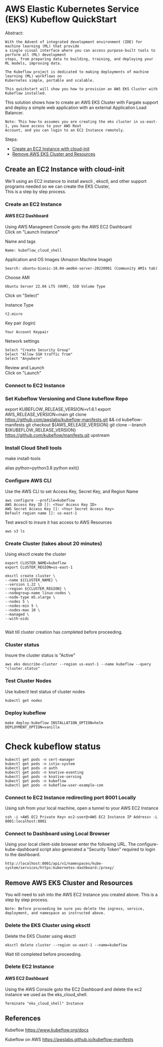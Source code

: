 AWS Elastic Kubernetes Service (EKS) Kubeflow QuickStart  
=======================================================
Abstract:
```
With the Advent of integrated development environment (IDE) for machine learning (ML) that provide
a single visual interface where you can access purpose-built tools to perform all (ML) development 
steps, from preparing data to building, training, and deploying your ML models, improving data.

The Kubeflow project is dedicated to making deployments of machine learning (ML) workflows on
Kubernetes simple, portable and scalable.

This quickstart will show you how to provision an AWS EKS Cluster with Kubeflow installed.

```
This solution shows how to create an AWS EKS Cluster with Fargate support and deploy a simple web application with an external Application Load Balancer.  
```
Note: This how-to assumes you are creating the eks cluster in us-east-1, you have access to your AWS Root
Account, and you can login to an EC2 Instance remotely.
```
Steps:  
* [Create an EC2 Instance with cloud-init](#create-an-ec2-instance-with-cloud-init)   
* [Remove AWS EKS Cluster and Resources](#remove-aws-eks-cluster-and-resources)  

## Create an EC2 Instance with cloud-init
We'll using an EC2 instance to install awscli , eksctl, and other support programs needed so we can create the EKS Cluster,  
This is a step by step process.

### Create an EC2 Instance
#### AWS EC2 Dashboard
Using AWS Managment Console goto the AWS EC2 Dashboard  
Click on "Launch Instance"  

Name and tags
```
Name: kubeflow_cloud_shell
```
Application and OS Images (Amazon Machine Image)
```
Search: ubuntu-bionic-18.04-amd64-server-20220901 (Community AMIs tab)
```
Choose AMI  
```
Ubuntu Server 22.04 LTS (HVM), SSD Volume Type 
```  
Click on "Select"

Instance Type
```
t2.micro
```
Key pair (login)
```
Your Account Keypair
```
Network settings
```
Select "Create Security Group"
Select "Allow SSH traffic from"
Select "Anywhere"
```
Review and Launch  
Click on "Launch"

### Connect to EC2 Instance


### Set Kubeflow Versioning and Clone kubeflow Repo

export KUBEFLOW_RELEASE_VERSION=v1.6.1
export AWS_RELEASE_VERSION=main
git clone https://github.com/awslabs/kubeflow-manifests.git && cd kubeflow-manifests
git checkout ${AWS_RELEASE_VERSION}
git clone --branch ${KUBEFLOW_RELEASE_VERSION} https://github.com/kubeflow/manifests.git upstream

### Install Cloud Shell tools
make install-tools

alias python=python3.8
python
exit()

### Configure AWS CLI
Use the AWS CLI to set Access Key, Secret Key, and Region Name
```
aws configure --profile=kubeflow
AWS Access Key ID []: <Your Access Key ID>
AWS Secret Access Key []: <Your Secret Access Key>
Default region name []: us-east-1
```
Test awscli to insure it has access to AWS Resources
```
aws s3 ls
```

### Create Cluster (takes about 20 minutes)
Using eksctl create the cluster
```
export CLUSTER_NAME=kubeflow
export CLUSTER_REGION=us-east-1

eksctl create cluster \
--name ${CLUSTER_NAME} \
--version 1.22 \
--region ${CLUSTER_REGION} \
--nodegroup-name linux-nodes \
--node-type m5.xlarge \
--nodes 5 \
--nodes-min 5 \
--nodes-max 10 \
--managed \
--with-oidc
    
```
Wait till cluster creation has completed before proceeding.  

### Cluster status
Insure the cluster status is "Active"
```
aws eks describe-cluster --region us-east-1 --name kubeflow --query "cluster.status"
```
### Test Cluster Nodes
Use kubectl test status of cluster nodes
```
kubectl get nodes
```
### Deploy kubeflow
```
make deploy-kubeflow INSTALLATION_OPTION=helm DEPLOYMENT_OPTION=vanilla
```

# Check kubeflow status
```
kubectl get pods -n cert-manager
kubectl get pods -n istio-system
kubectl get pods -n auth
kubectl get pods -n knative-eventing
kubectl get pods -n knative-serving
kubectl get pods -n kubeflow
kubectl get pods -n kubeflow-user-example-com
```

### Connect to EC2 Instance redirecting port 8001 Locally
Using ssh from your local machine, open a tunnel to your AWS EC2 Instance
```
ssh -i <AWS EC2 Private Key> ec2-user@<AWS EC2 Instance IP Address> -L 8001:localhost:8001
```
### Connect to Dashboard using Local Browser
Using your local client-side browser enter the following URL. The configure-kube-dashboard script
also generated a "Security Token" required to login to the dashboard.
```
http://localhost:8001/api/v1/namespaces/kube-system/services/https:kubernetes-dashboard:/proxy/
```

## Remove AWS EKS Cluster and Resources
You will need to ssh into the AWS EC2 Instance you created above. This is a step by step process.
```
Note: Before proceeding be sure you delete the ingress, service, deployment, and namespace as instructed above.
```
### Delete the EKS Cluster using eksctl
Delete the EKS Cluster using eksctl
```
eksctl delete cluster --region us-east-1 --name=kubeflow
```
Wait till completed before proceeding.  

### Delete EC2 Instance
#### AWS EC2 Dashboard
Using the AWS Console goto the EC2 Dashboard and delete the ec2 instance we used as the eks_cloud_shell.
```
Terminate "eks_cloud_shell" Instance  
```

## References
Kubeflow
https://www.kubeflow.org/docs

Kubeflow on AWS
https://awslabs.github.io/kubeflow-manifests



